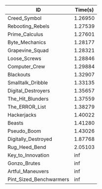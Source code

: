 |ID|Time(s)|
|-|-|
|Creed_Symbol|1.26950|
|Rebooting_Rebels|1.27539|
|Prime_Calculus|1.27601|
|Byte_Mechanics|1.28177|
|Grapevine_Squad|1.28321|
|Loose_Screws|1.28846|
|Computer_Crew|1.29884|
|Blackouts|1.32907|
|Smalltalk_Dribble|1.33135|
|Digital_Destroyers|1.35657|
|The_Hit_Blunders|1.37559|
|The_ERROR_List|1.38279|
|Hackerjacks|1.40022|
|Beasts|1.41280|
|Pseudo_Boom|1.43026|
|Digitally_Destroyed|1.87768|
|Rug_Heed_Bend|2.05103|
|Key_to_Innovation|inf|
|Gonzo_Brutes|inf|
|Artful_Maneuvers|inf|
|Pint_Sized_Benchwarmers|inf|
